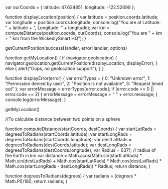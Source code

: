 var ourCoords = {
 latitude: 47.624851,
 longitude: -122.52099
};

function displayLocation(position) {
 var latitude = position.coords.latitude;
 var longitude = position.coords.longitude;
 console.log("You are at Latitude: " + latitude + ", Longitude: " + longitude);
 var km = computeDistance(position.coords, ourCoords);
 console.log("You are " + km + " km from the WickedlySmart HQ");
}

getCurrentPosition(successHandler, errorHandler, options)

function getMyLocation() { 
  if (navigator.geolocation) { 
  navigator.geolocation.getCurrentPosition(displayLocation, displayError); 
  } else { 
  alert("Oops, no geolocation support"); 
  }
}

function displayError(error) {
 var errorTypes = {
 0: "Unknown error",
 1: "Permission denied by user",
 2: "Position is not available",
 3: "Request timed out"
 };
 var errorMessage = errorTypes[error.code];
 if (error.code == 0 || error.code == 2) {
 errorMessage = errorMessage + " " + error.message;
 }
 console.log(errorMessage);
}

getMyLocation()


//To calculate distance between two points on a sphere

function computeDistance(startCoords, destCoords) {
 var startLatRads = degreesToRadians(startCoords.latitude);
 var startLongRads = degreesToRadians(startCoords.longitude);
 var destLatRads = degreesToRadians(destCoords.latitude);
 var destLongRads = degreesToRadians(destCoords.longitude);
 var Radius = 6371; // radius of the Earth in km
 var distance = Math.acos(Math.sin(startLatRads) * Math.sin(destLatRads) +
 Math.cos(startLatRads) * Math.cos(destLatRads) *
 Math.cos(startLongRads - destLongRads)) * Radius;
 return distance;
}

function degreesToRadians(degrees) {
 var radians = (degrees * Math.PI)/180;
 return radians;
}
